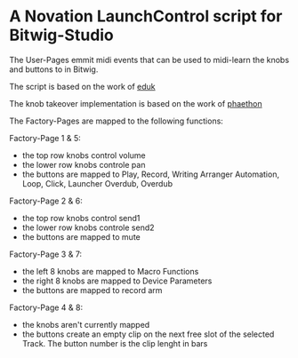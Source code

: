 A Novation LaunchControl script for Bitwig-Studio
================================================

The User-Pages emmit midi events that can be used to midi-learn the knobs and buttons to in Bitwig.

The script is based on the work of [eduk](https://github.com/educk)

The knob takeover implementation is based on the work of [phaethon](https://github.com/phaethon)

The Factory-Pages are mapped to the following functions:

Factory-Page 1 & 5: 
 * the top row knobs control volume
 * the lower row knobs controle pan
 * the buttons are mapped to Play, Record, Writing Arranger Automation, Loop, Click, Launcher Overdub, Overdub

Factory-Page 2 & 6:
 * the top row knobs control send1
 * the lower row knobs controle send2
 * the buttons are mapped to mute

Factory-Page 3 & 7: 
 * the left 8 knobs are mapped to Macro Functions
 * the right 8 knobs are mapped to Device Parameters
 * the buttons are mapped to record arm 

Factory-Page 4 & 8: 
 * the knobs aren't currently mapped
 * the buttons create an empty clip on the next free slot of the selected Track. The button number is the clip lenght in bars


